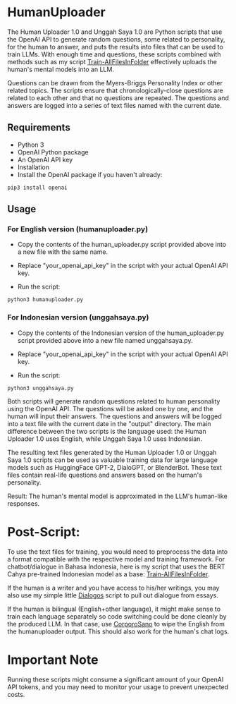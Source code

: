 # HumanUploader
The Human Uploader 1.0 and Unggah Saya 1.0 are Python scripts that use the OpenAI API to generate random questions, some related to personality, for the human to answer, and puts the results into files that can be used to train LLMs. With enough time and questions, these scripts combined with methods such as my script [Train-AllFilesInFolder](https://github.com/Decentricity/Train-AllFilesInFolder) effectively uploads the human's mental models into an LLM.

Questions can be drawn from the Myers-Briggs Personality Index or other related topics. The scripts ensure that chronologically-close questions are related to each other and that no questions are repeated. The questions and answers are logged into a series of text files named with the current date.

## Requirements
- Python 3
- OpenAI Python package
- An OpenAI API key
- Installation
- Install the OpenAI package if you haven't already:

```
pip3 install openai
```

## Usage
### For English version (humanuploader.py)

- Copy the contents of the human_uploader.py script provided above into a new file with the same name.

- Replace "your_openai_api_key" in the script with your actual OpenAI API key.

- Run the script:

```
python3 humanuploader.py
```

### For Indonesian version (unggahsaya.py)
- Copy the contents of the Indonesian version of the human_uploader.py script provided above into a new file named unggahsaya.py.

- Replace "your_openai_api_key" in the script with your actual OpenAI API key.

- Run the script:

```
python3 unggahsaya.py
```

Both scripts will generate random questions related to human personality using the OpenAI API. The questions will be asked one by one, and the human will input their answers. The questions and answers will be logged into a text file with the current date in the "output" directory. The main difference between the two scripts is the language used: the Human Uploader 1.0 uses English, while Unggah Saya 1.0 uses Indonesian.

The resulting text files generated by the Human Uploader 1.0 or Unggah Saya 1.0 scripts can be used as valuable training data for large language models such as HuggingFace GPT-2, DialoGPT, or BlenderBot. These text files contain real-life questions and answers based on the human's personality.

Result: The human's mental model is approximated in the LLM's human-like responses. 

# Post-Script:
To use the text files for training, you would need to preprocess the data into a format compatible with the respective model and training framework. For chatbot/dialogue in Bahasa Indonesia, here is my script that uses the BERT Cahya pre-trained Indonesian model as a base: [Train-AllFilesInFolder](https://github.com/Decentricity/Train-AllFilesInFolder).

If the human is a writer and you have access to his/her writings, you may also use my simple little [Dialogos](https://github.com/Decentricity/Dialogos) script to pull out dialogue from essays.

If the human is bilingual (English+other language), it might make sense to train each language separately so code switching could be done cleanly by the produced LLM. In that case, use [CorporoSano](https://github.com/Decentricity/CorporoSano) to wipe the English from the humanuploader output. This should also work for the human's chat logs.

# Important Note
Running these scripts might consume a significant amount of your OpenAI API tokens, and you may need to monitor your usage to prevent unexpected costs.
